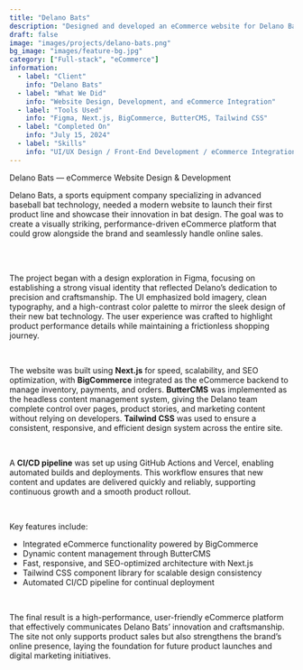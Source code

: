 ```yaml
---
title: "Delano Bats"
description: "Designed and developed an eCommerce website for Delano Bats to showcase their innovative bat technology and launch their first product line. Built using Next.js, BigCommerce, ButterCMS, and Tailwind CSS, with a CI/CD pipeline for seamless continuous deployment."
draft: false
image: "images/projects/delano-bats.png"
bg_image: "images/feature-bg.jpg"
category: ["Full-stack", "eCommerce"]
information:
  - label: "Client"
    info: "Delano Bats"
  - label: "What We Did"
    info: "Website Design, Development, and eCommerce Integration"
  - label: "Tools Used"
    info: "Figma, Next.js, BigCommerce, ButterCMS, Tailwind CSS"
  - label: "Completed On"
    info: "July 15, 2024"
  - label: "Skills"
    info: "UI/UX Design / Front-End Development / eCommerce Integration / CI/CD"
---
```


Delano Bats — eCommerce Website Design & Development

Delano Bats, a sports equipment company specializing in advanced baseball bat technology, needed a modern website to launch their first product line and showcase their innovation in bat design. The goal was to create a visually striking, performance-driven eCommerce platform that could grow alongside the brand and seamlessly handle online sales.

<br/>
<br/>

The project began with a design exploration in Figma, focusing on establishing a strong visual identity that reflected Delano’s dedication to precision and craftsmanship. The UI emphasized bold imagery, clean typography, and a high-contrast color palette to mirror the sleek design of their new bat technology. The user experience was crafted to highlight product performance details while maintaining a frictionless shopping journey.

<br/>

The website was built using **Next.js** for speed, scalability, and SEO optimization, with **BigCommerce** integrated as the eCommerce backend to manage inventory, payments, and orders. **ButterCMS** was implemented as the headless content management system, giving the Delano team complete control over pages, product stories, and marketing content without relying on developers. **Tailwind CSS** was used to ensure a consistent, responsive, and efficient design system across the entire site.

<br/>

A **CI/CD pipeline** was set up using GitHub Actions and Vercel, enabling automated builds and deployments. This workflow ensures that new content and updates are delivered quickly and reliably, supporting continuous growth and a smooth product rollout.

<br/>

Key features include:
- Integrated eCommerce functionality powered by BigCommerce  
- Dynamic content management through ButterCMS  
- Fast, responsive, and SEO-optimized architecture with Next.js  
- Tailwind CSS component library for scalable design consistency  
- Automated CI/CD pipeline for continual deployment  

<br/>

The final result is a high-performance, user-friendly eCommerce platform that effectively communicates Delano Bats’ innovation and craftsmanship. The site not only supports product sales but also strengthens the brand’s online presence, laying the foundation for future product launches and digital marketing initiatives.

